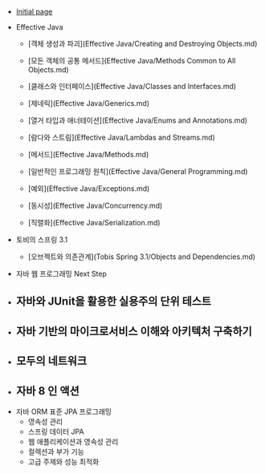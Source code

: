 * [Initial page](README.md)

* Effective Java

    * [객체 생성과 파괴](Effective Java/Creating and Destroying Objects.md)
    * [모든 객체의 공통 메서드](Effective Java/Methods Common to All Objects.md)
    * [클래스와 인터페이스](Effective Java/Classes and Interfaces.md)
    * [제네릭](Effective Java/Generics.md)
    * [열거 타입과 애너테이션](Effective Java/Enums and Annotations.md)
    * [람다와 스트림](Effective Java/Lambdas and Streams.md)
    * [메서드](Effective Java/Methods.md)
    * [일반적인 프로그래밍 원칙](Effective Java/General Programming.md)

    * [예외](Effective Java/Exceptions.md)
    * [동시성](Effective Java/Concurrency.md)
    * [직렬화](Effective Java/Serialization.md)

* 토비의 스프링 3.1
  
    * [오브젝트와 의존관계](Tobis Spring 3.1/Objects and Dependencies.md)
    
- 자바 웹 프로그래밍 Next Step
- 자바와 JUnit을 활용한 실용주의 단위 테스트
  - 
- 자바 기반의 마이크로서비스 이해와 아키텍처 구축하기
  - 
- 모두의 네트워크
  - 
- 자바 8 인 액션
  - 
- 자바 ORM 표준 JPA 프로그래밍
  - 영속성 관리
  - 스프링 데이터 JPA
  - 웹 애플리케이션과 영속성 관리
  - 컬렉션과 부가 기능
  - 고급 주제와 성능 최적화








